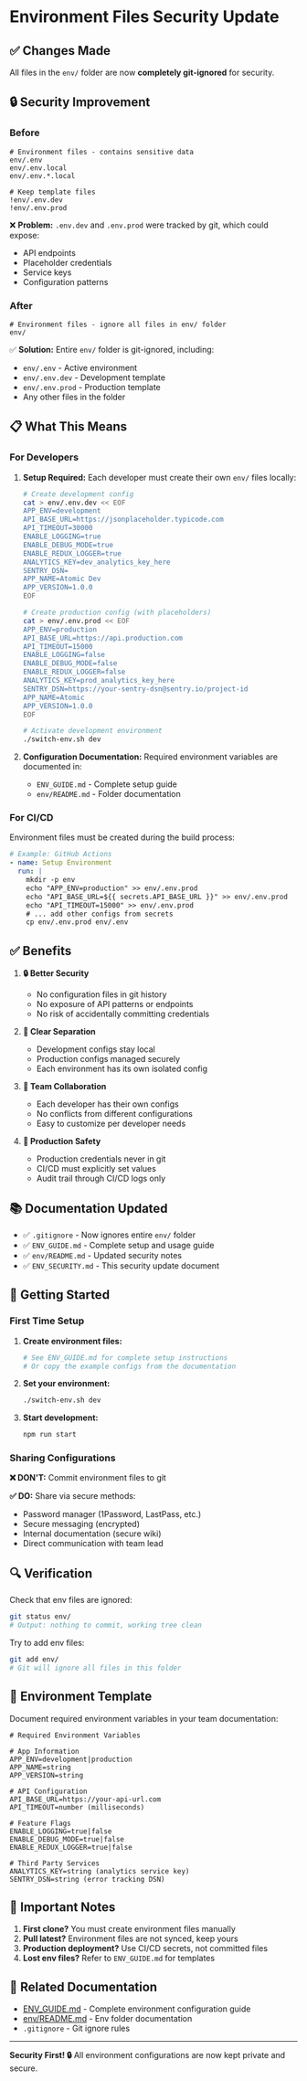 # Environment Files Security Update

## ✅ Changes Made

All files in the `env/` folder are now **completely git-ignored** for security.

## 🔒 Security Improvement

### Before

```gitignore
# Environment files - contains sensitive data
env/.env
env/.env.local
env/.env.*.local

# Keep template files
!env/.env.dev
!env/.env.prod
```

❌ **Problem:** `.env.dev` and `.env.prod` were tracked by git, which could expose:

- API endpoints
- Placeholder credentials
- Service keys
- Configuration patterns

### After

```gitignore
# Environment files - ignore all files in env/ folder
env/
```

✅ **Solution:** Entire `env/` folder is git-ignored, including:

- `env/.env` - Active environment
- `env/.env.dev` - Development template
- `env/.env.prod` - Production template
- Any other files in the folder

## 📋 What This Means

### For Developers

1. **Setup Required:** Each developer must create their own `env/` files locally:

   ```bash
   # Create development config
   cat > env/.env.dev << EOF
   APP_ENV=development
   API_BASE_URL=https://jsonplaceholder.typicode.com
   API_TIMEOUT=30000
   ENABLE_LOGGING=true
   ENABLE_DEBUG_MODE=true
   ENABLE_REDUX_LOGGER=true
   ANALYTICS_KEY=dev_analytics_key_here
   SENTRY_DSN=
   APP_NAME=Atomic Dev
   APP_VERSION=1.0.0
   EOF

   # Create production config (with placeholders)
   cat > env/.env.prod << EOF
   APP_ENV=production
   API_BASE_URL=https://api.production.com
   API_TIMEOUT=15000
   ENABLE_LOGGING=false
   ENABLE_DEBUG_MODE=false
   ENABLE_REDUX_LOGGER=false
   ANALYTICS_KEY=prod_analytics_key_here
   SENTRY_DSN=https://your-sentry-dsn@sentry.io/project-id
   APP_NAME=Atomic
   APP_VERSION=1.0.0
   EOF

   # Activate development environment
   ./switch-env.sh dev
   ```

2. **Configuration Documentation:** Required environment variables are documented in:
   - `ENV_GUIDE.md` - Complete setup guide
   - `env/README.md` - Folder documentation

### For CI/CD

Environment files must be created during the build process:

```yaml
# Example: GitHub Actions
- name: Setup Environment
  run: |
    mkdir -p env
    echo "APP_ENV=production" >> env/.env.prod
    echo "API_BASE_URL=${{ secrets.API_BASE_URL }}" >> env/.env.prod
    echo "API_TIMEOUT=15000" >> env/.env.prod
    # ... add other configs from secrets
    cp env/.env.prod env/.env
```

## ✅ Benefits

1. **🔒 Better Security**

   - No configuration files in git history
   - No exposure of API patterns or endpoints
   - No risk of accidentally committing credentials

2. **🎯 Clear Separation**

   - Development configs stay local
   - Production configs managed securely
   - Each environment has its own isolated config

3. **👥 Team Collaboration**

   - Each developer has their own configs
   - No conflicts from different configurations
   - Easy to customize per developer needs

4. **🚀 Production Safety**
   - Production credentials never in git
   - CI/CD must explicitly set values
   - Audit trail through CI/CD logs only

## 📚 Documentation Updated

- ✅ `.gitignore` - Now ignores entire `env/` folder
- ✅ `ENV_GUIDE.md` - Complete setup and usage guide
- ✅ `env/README.md` - Updated security notes
- ✅ `ENV_SECURITY.md` - This security update document

## 🚀 Getting Started

### First Time Setup

1. **Create environment files:**

   ```bash
   # See ENV_GUIDE.md for complete setup instructions
   # Or copy the example configs from the documentation
   ```

2. **Set your environment:**

   ```bash
   ./switch-env.sh dev
   ```

3. **Start development:**
   ```bash
   npm run start
   ```

### Sharing Configurations

**❌ DON'T:** Commit environment files to git

**✅ DO:** Share via secure methods:

- Password manager (1Password, LastPass, etc.)
- Secure messaging (encrypted)
- Internal documentation (secure wiki)
- Direct communication with team lead

## 🔍 Verification

Check that env files are ignored:

```bash
git status env/
# Output: nothing to commit, working tree clean
```

Try to add env files:

```bash
git add env/
# Git will ignore all files in this folder
```

## 📝 Environment Template

Document required environment variables in your team documentation:

```env
# Required Environment Variables

# App Information
APP_ENV=development|production
APP_NAME=string
APP_VERSION=string

# API Configuration
API_BASE_URL=https://your-api-url.com
API_TIMEOUT=number (milliseconds)

# Feature Flags
ENABLE_LOGGING=true|false
ENABLE_DEBUG_MODE=true|false
ENABLE_REDUX_LOGGER=true|false

# Third Party Services
ANALYTICS_KEY=string (analytics service key)
SENTRY_DSN=string (error tracking DSN)
```

## 🚨 Important Notes

1. **First clone?** You must create environment files manually
2. **Pull latest?** Environment files are not synced, keep yours
3. **Production deployment?** Use CI/CD secrets, not committed files
4. **Lost env files?** Refer to `ENV_GUIDE.md` for templates

## 🔗 Related Documentation

- [ENV_GUIDE.md](./ENV_GUIDE.md) - Complete environment configuration guide
- [env/README.md](./env/README.md) - Env folder documentation
- `.gitignore` - Git ignore rules

---

**Security First! 🔒** All environment configurations are now kept private and secure.
